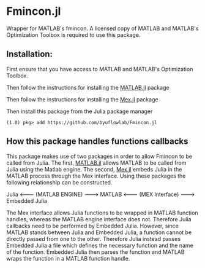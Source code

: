 # Fmincon.jl
Wrapper for MATLAB's fmincon.  A licensed copy of MATLAB and MATLAB's Optimization Toolbox is required to use this package.

## Installation:
First ensure that you have access to MATLAB and MATLAB's Optimization Toolbox.

Then follow the instructions for installing the [MATLAB.jl](https://github.com/JuliaInterop/MATLAB.jl) package

Then follow the instructions for installing the [Mex.jl](https://github.com/byuflowlab/Mex.jl) package

Then install this package from the Julia package manager
```
(1.0) pkg> add https://github.com/byuflowlab/Fmincon.jl
```

## How this package handles functions callbacks

This package makes use of two packages in order to allow Fmincon to be called from Julia.  The first, [MATLAB.jl](https://github.com/JuliaInterop/MATLAB.jl) allows MATLAB to be called from Julia using the Matlab engine.  The second, [Mex.jl](https://github.com/taylormcd/Mex.jl) embeds Julia in the MATLAB process through the Mex interface. Using these packages the following relationship can be constructed.

Julia <--- (MATLAB ENGINE) ---> MATLAB <--- (MEX Interface) ---> Embedded Julia

The Mex interface allows Julia functions to be wrapped in MATLAB function handles, whereas the MATLAB engine interface does not.  Therefore Julia callbacks need to be performed by Embedded Julia.  However, since MATLAB stands between Julia and Embedded Julia, a function cannot be directly passed from one to the other.  Therefore Julia instead passes Embedded Julia a file which defines the necessary function and the name of the function.  Embedded Julia then parses the function and MATLAB wraps the function in a MATLAB function handle.
